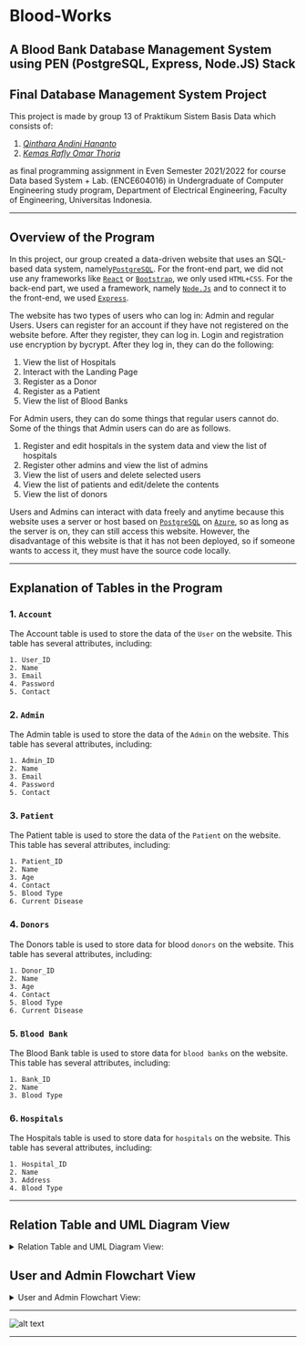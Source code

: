 # Blood-Works
A Blood Bank Database Management System using PEN (PostgreSQL, Express, Node.JS) Stack
---

## Final Database Management System Project

This project is made by group 13 of Praktikum Sistem Basis Data which consists of:

1. [*Qinthara Andini Hananto*](https://github.com/qintharaandini)
2. [*Kemas Rafly Omar Thoriq*](https://github.com/grandier) 


as final programming assignment in Even Semester 2021/2022 for course Data based System + Lab. 
(ENCE604016) in Undergraduate of Computer Engineering study program, Department of Electrical Engineering, Faculty of Engineering, Universitas Indonesia.

---
## Overview of the Program

In this project, our group created a data-driven website that uses an SQL-based data system, namely[```PostgreSQL```](https://www.postgresql.org/). For the front-end part, we did not use any frameworks like [```React```](https://reactjs.org/) or [```Bootstrap```](https://getbootstrap.com/), we only used ```HTML+CSS```.  For the back-end part, we used a framework, namely [```Node.Js```](https://nodejs.org/en/) and to connect it to the front-end, we used [```Express```](https://expressjs.com/).

The website has two types of users who can log in: Admin and regular Users. Users can register for an account if they have not registered on the website before. After they register, they can log in. Login and registration use encryption by bycrypt. After they log in, they can do the following:

1. View the list of Hospitals
2. Interact with the Landing Page
3. Register as a Donor
4. Register as a Patient
5. View the list of Blood Banks

For Admin users, they can do some things that regular users cannot do. Some of the things that Admin users can do are as follows.

1. Register and edit hospitals in the system data and view the list of hospitals
2. Register other admins and view the list of admins
3. View the list of users and delete selected users
4. View the list of patients and edit/delete the contents
5. View the list of donors

Users and Admins can interact with data freely and anytime because this website uses a server or host based on [```PostgreSQL```](https://www.postgresql.org/) on [```Azure```](https://azure.microsoft.com/en-gb/), so as long as the server is on, they can still access this website. However, the disadvantage of this website is that it has not been deployed, so if someone wants to access it, they must have the source code locally.


---
## Explanation of Tables in the Program

### 1.  ```Account```

The Account table is used to store the data of the ```User``` on the website. This table has several attributes, including:
```
1. User_ID
2. Name
3. Email
4. Password
5. Contact
```

### 2.  ```Admin```

The Admin table is used to store the data of the ```Admin``` on the website. This table has several attributes, including:
```
1. Admin_ID
2. Name
3. Email
4. Password
5. Contact
```

### 3.  ```Patient```

The Patient table is used to store the data of the ```Patient``` on the website. This table has several attributes, including:
```
1. Patient_ID
2. Name
3. Age
4. Contact
5. Blood Type
6. Current Disease
```

### 4.  ```Donors```

The Donors table is used to store data for blood ```donors``` on the website. This table has several attributes, including:
```
1. Donor_ID
2. Name
3. Age
4. Contact
5. Blood Type
6. Current Disease
```

### 5.  ```Blood Bank```

The Blood Bank table is used to store data for ```blood banks``` on the website. This table has several attributes, including:
```
1. Bank_ID
2. Name
3. Blood Type
```

### 6.  ```Hospitals```

The Hospitals table is used to store data for ```hospitals``` on the website. This table has several attributes, including:
```
1. Hospital_ID
2. Name
3. Address
4. Blood Type
```

---
## Relation Table and UML Diagram View
<details>
  <summary>Relation Table and UML Diagram View:</summary>

  ```Table Relational or ERD:```

![alt text](https://github.com/grandier/Blood-Works/blob/master/Information/ERD_Blood%20Works.jpg)

```UML:```

![alt text](https://github.com/grandier/Blood-Works/blob/master/Information/UML%20Database_Blood%20Works.png)

</details>

## User and Admin Flowchart View
<details>
  <summary>User and Admin Flowchart View:</summary>

  ```Flowchart of User```

![alt text](https://github.com/grandier/Blood-Works/blob/master/Information/Flowchart_User_Blood%20Works.png)

```Flowchart of Admin```

![alt text](https://github.com/grandier/Blood-Works/blob/master/Information/Flowchart_Admin_Blood%20Works.png)

</details>


---
![alt text](https://github.com/grandier/Blood-Works/blob/master/public/images/logo_bloodworks.png)

---